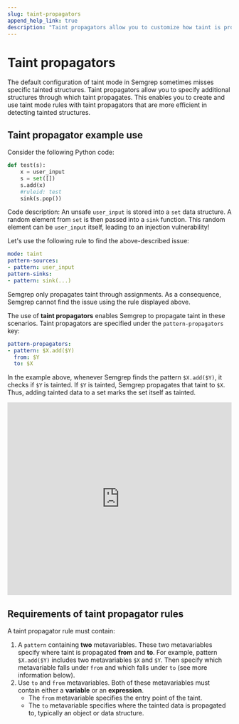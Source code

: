 ```yaml
---
slug: taint-propagators
append_help_link: true
description: "Taint propagators allow you to customize how taint is propagated."
---
```


# Taint propagators

The default configuration of taint mode in Semgrep sometimes misses specific tainted structures. Taint propagators allow you to specify additional structures through which taint propagates. This enables you to create and use taint mode rules with taint propagators that are more efficient in detecting tainted structures. 

## Taint propagator example use

Consider the following Python code:

```python
def test(s):
    x = user_input
    s = set([])
    s.add(x)
    #ruleid: test
    sink(s.pop())
```

Code description: An unsafe `user_input` is stored into a `set` data structure.
A random element from `set` is then passed into a `sink` function. This random
element can be `user_input` itself, leading to an injection vulnerability!

Let's use the following rule to find the above-described issue: 

```yaml
mode: taint
pattern-sources:
- pattern: user_input
pattern-sinks:
- pattern: sink(...)
```

Semgrep only propagates taint through assignments. As a consequence, 
Semgrep cannot find the issue using the rule displayed above.

The use of **taint propagators** enables Semgrep to propagate taint in these scenarios.
Taint propagators are specified under the `pattern-propagators` key:

```yaml
pattern-propagators:
- pattern: $X.add($Y)
  from: $Y
  to: $X
```

In the example above, whenever Semgrep finds the pattern `$X.add($Y)`, it checks if
`$Y` is tainted. If `$Y` is tainted, Semgrep propagates that taint to `$X`. 
Thus, adding tainted data to a set marks the set itself as tainted.

<iframe src="https://semgrep.dev/embed/editor?snippet=7lNe" border="0" frameBorder="0" width="100%" height="432"></iframe>

## Requirements of taint propagator rules

A taint propagator rule must contain:
1. A `pattern` containing **two** metavariables. These two metavariables specify where taint is propagated **from** and **to**. For example, pattern `$X.add($Y)` includes two metavariables `$X` and `$Y`. Then specify which metavariable falls under `from` and which falls under `to` (see more information below).
2. Use `to` and `from` metavariables. Both of these metavariables must contain either a **variable** or an **expression**.
    - The `from` metavariable specifies the entry point of the taint.
    - The `to` metavariable specifies where the tainted data is propagated to, typically an object or data structure.

